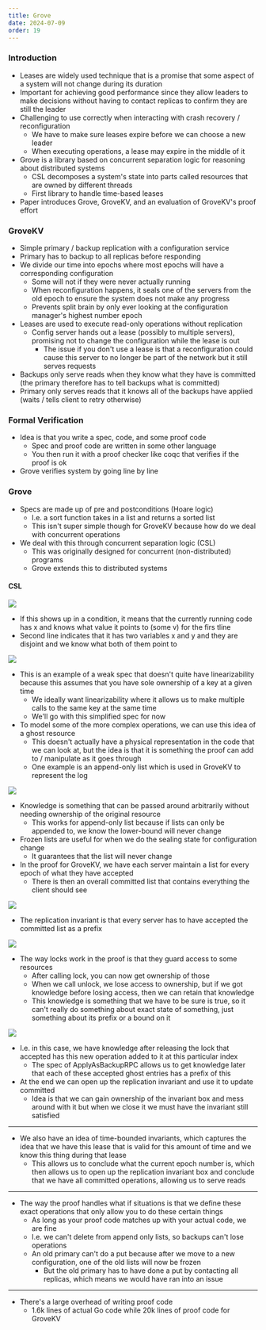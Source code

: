```yaml
---
title: Grove
date: 2024-07-09
order: 19
---
```


### Introduction

- Leases are widely used technique that is a promise that some aspect of a system will not change during its duration
- Important for achieving good performance since they allow leaders to make decisions without having to contact replicas to confirm they are still the leader
- Challenging to use correctly when interacting with crash recovery / reconfiguration
  - We have to make sure leases expire before we can choose a new leader
  - When executing operations, a lease may expire in the middle of it
- Grove is a library based on concurrent separation logic for reasoning about distributed systems
  - CSL decomposes a system's state into parts called resources that are owned by different threads
  - First library to handle time-based leases
- Paper introduces Grove, GroveKV, and an evaluation of GroveKV's proof effort

### GroveKV

- Simple primary / backup replication with a configuration service
- Primary has to backup to all replicas before responding
- We divide our time into epochs where most epochs will have a corresponding configuration
  - Some will not if they were never actually running
  - When reconfiguration happens, it seals one of the servers from the old epoch to ensure the system does not make any progress
  - Prevents split brain by only ever looking at the configuration manager's highest number epoch
- Leases are used to execute read-only operations without replication
  - Config server hands out a lease (possibly to multiple servers), promising not to change the configuration while the lease is out
    - The issue if you don't use a lease is that a reconfiguration could cause this server to no longer be part of the network but it still serves requests
- Backups only serve reads when they know what they have is committed (the primary therefore has to tell backups what is committed)
- Primary only serves reads that it knows all of the backups have applied (waits / tells client to retry otherwise)

### Formal Verification

- Idea is that you write a spec, code, and some proof code
  - Spec and proof code are written in some other language
  - You then run it with a proof checker like coqc that verifies if the proof is ok
- Grove verifies system by going line by line

### Grove

- Specs are made up of pre and postconditions (Hoare logic)
  - I.e. a sort function takes in a list and returns a sorted list
  - This isn't super simple though for GroveKV because how do we deal with concurrent operations
- We deal with this through concurrent separation logic (CSL)
  - This was originally designed for concurrent (non-distributed) programs
  - Grove extends this to distributed systems

#### CSL

![](img/grove1.png?maxwx=0.5)

- If this shows up in a condition, it means that the currently running code has x and knows what value it points to (some v) for the firs tline
- Second line indicates that it has two variables x and y and they are disjoint and we know what both of them point to

![](img/grove2.png?maxwx=0.5)

- This is an example of a weak spec that doesn't quite have linearizability because this assumes that you have sole ownership of a key at a given time
  - We ideally want linearizability where it allows us to make multiple calls to the same key at the same time
  - We'll go with this simplified spec for now
- To model some of the more complex operations, we can use this idea of a ghost resource
  - This doesn't actually have a physical representation in the code that we can look at, but the idea is that it is something the proof can add to / manipulate as it goes through
  - One example is an append-only list which is used in GroveKV to represent the log

![](img/grove3.png?maxwx=0.5)

- Knowledge is something that can be passed around arbitrarily without needing ownership of the original resource
  - This works for append-only list because if lists can only be appended to, we know the lower-bound will never change
- Frozen lists are useful for when we do the sealing state for configuration change
  - It guarantees that the list will never change
- In the proof for GroveKV, we have each server maintain a list for every epoch of what they have accepted
  - There is then an overall committed list that contains everything the client should see

![](img/grove4.png?maxwx=0.5)

- The replication invariant is that every server has to have accepted the committed list as a prefix

![](img/grove5.png?maxwx=0.5)

- The way locks work in the proof is that they guard access to some resources
  - After calling lock, you can now get ownership of those
  - When we call unlock, we lose access to ownership, but if we got knowledge before losing access, then we can retain that knowledge
  - This knowledge is something that we have to be sure is true, so it can't really do something about exact state of something, just something about its prefix or a bound on it

![](img/grove6.png?maxwx=0.75)

- I.e. in this case, we have knowledge after releasing the lock that accepted has this new operation added to it at this particular index
  - The spec of ApplyAsBackupRPC allows us to get knowledge later that each of these accepted ghost entries has a prefix of this
- At the end we can open up the replication invariant and use it to update committed
  - Idea is that we can gain ownership of the invariant box and mess around with it but when we close it we must have the invariant still satisfied

---

- We also have an idea of time-bounded invariants, which captures the idea that we have this lease that is valid for this amount of time and we know this thing during that lease
  - This allows us to conclude what the current epoch number is, which then allows us to open up the replication invariant box and conclude that we have all committed operations, allowing us to serve reads

---

- The way the proof handles what if situations is that we define these exact operations that only allow you to do these certain things
  - As long as your proof code matches up with your actual code, we are fine
  - I.e. we can't delete from append only lists, so backups can't lose operations
  - An old primary can't do a put because after we move to a new configuration, one of the old lists will now be frozen
    - But the old primary has to have done a put by contacting all replicas, which means we would have ran into an issue

---

- There's a large overhead of writing proof code
  - 1.6k lines of actual Go code while 20k lines of proof code for GroveKV
